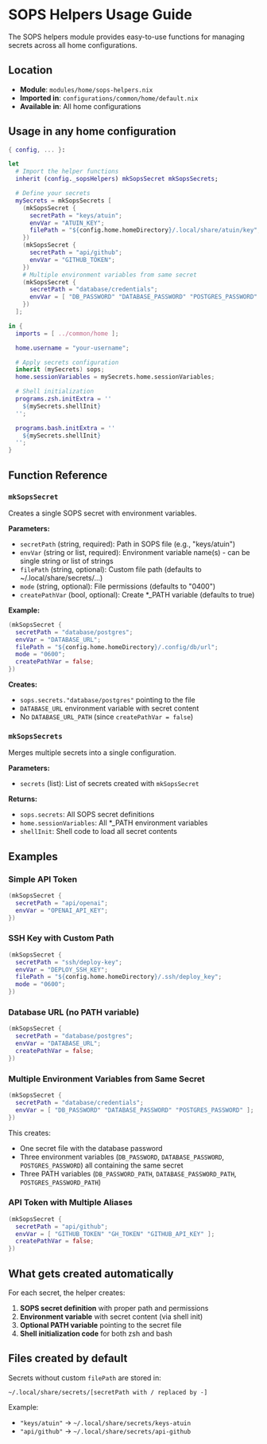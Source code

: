 # SOPS Helpers Usage Guide

The SOPS helpers module provides easy-to-use functions for managing secrets across all home configurations.

## Location

- **Module**: `modules/home/sops-helpers.nix`
- **Imported in**: `configurations/common/home/default.nix`
- **Available in**: All home configurations

## Usage in any home configuration

```nix
{ config, ... }:

let
  # Import the helper functions
  inherit (config._sopsHelpers) mkSopsSecret mkSopsSecrets;

  # Define your secrets
  mySecrets = mkSopsSecrets [
    (mkSopsSecret {
      secretPath = "keys/atuin";
      envVar = "ATUIN_KEY";
      filePath = "${config.home.homeDirectory}/.local/share/atuin/key";
    })
    (mkSopsSecret {
      secretPath = "api/github";
      envVar = "GITHUB_TOKEN";
    })
    # Multiple environment variables from same secret
    (mkSopsSecret {
      secretPath = "database/credentials";
      envVar = [ "DB_PASSWORD" "DATABASE_PASSWORD" "POSTGRES_PASSWORD" ];
    })
  ];

in {
  imports = [ ../common/home ];

  home.username = "your-username";

  # Apply secrets configuration
  inherit (mySecrets) sops;
  home.sessionVariables = mySecrets.home.sessionVariables;

  # Shell initialization
  programs.zsh.initExtra = ''
    ${mySecrets.shellInit}
  '';

  programs.bash.initExtra = ''
    ${mySecrets.shellInit}
  '';
}
```

## Function Reference

### `mkSopsSecret`

Creates a single SOPS secret with environment variables.

**Parameters:**

- `secretPath` (string, required): Path in SOPS file (e.g., "keys/atuin")
- `envVar` (string or list, required): Environment variable name(s) - can be single string or list of strings
- `filePath` (string, optional): Custom file path (defaults to ~/.local/share/secrets/...)
- `mode` (string, optional): File permissions (defaults to "0400")
- `createPathVar` (bool, optional): Create \*\_PATH variable (defaults to true)

**Example:**

```nix
(mkSopsSecret {
  secretPath = "database/postgres";
  envVar = "DATABASE_URL";
  filePath = "${config.home.homeDirectory}/.config/db/url";
  mode = "0600";
  createPathVar = false;
})
```

**Creates:**

- `sops.secrets."database/postgres"` pointing to the file
- `DATABASE_URL` environment variable with secret content
- No `DATABASE_URL_PATH` (since `createPathVar = false`)

### `mkSopsSecrets`

Merges multiple secrets into a single configuration.

**Parameters:**

- `secrets` (list): List of secrets created with `mkSopsSecret`

**Returns:**

- `sops.secrets`: All SOPS secret definitions
- `home.sessionVariables`: All \*\_PATH environment variables
- `shellInit`: Shell code to load all secret contents

## Examples

### Simple API Token

```nix
(mkSopsSecret {
  secretPath = "api/openai";
  envVar = "OPENAI_API_KEY";
})
```

### SSH Key with Custom Path

```nix
(mkSopsSecret {
  secretPath = "ssh/deploy-key";
  envVar = "DEPLOY_SSH_KEY";
  filePath = "${config.home.homeDirectory}/.ssh/deploy_key";
  mode = "0600";
})
```

### Database URL (no PATH variable)

```nix
(mkSopsSecret {
  secretPath = "database/postgres";
  envVar = "DATABASE_URL";
  createPathVar = false;
})
```

### Multiple Environment Variables from Same Secret

```nix
(mkSopsSecret {
  secretPath = "database/credentials";
  envVar = [ "DB_PASSWORD" "DATABASE_PASSWORD" "POSTGRES_PASSWORD" ];
})
```

This creates:

- One secret file with the database password
- Three environment variables (`DB_PASSWORD`, `DATABASE_PASSWORD`, `POSTGRES_PASSWORD`) all containing the same secret
- Three PATH variables (`DB_PASSWORD_PATH`, `DATABASE_PASSWORD_PATH`, `POSTGRES_PASSWORD_PATH`)

### API Token with Multiple Aliases

```nix
(mkSopsSecret {
  secretPath = "api/github";
  envVar = [ "GITHUB_TOKEN" "GH_TOKEN" "GITHUB_API_KEY" ];
  createPathVar = false;
})
```

## What gets created automatically

For each secret, the helper creates:

1. **SOPS secret definition** with proper path and permissions
2. **Environment variable** with secret content (via shell init)
3. **Optional PATH variable** pointing to the secret file
4. **Shell initialization code** for both zsh and bash

## Files created by default

Secrets without custom `filePath` are stored in:

```
~/.local/share/secrets/[secretPath with / replaced by -]
```

Example:

- `"keys/atuin"` → `~/.local/share/secrets/keys-atuin`
- `"api/github"` → `~/.local/share/secrets/api-github`
